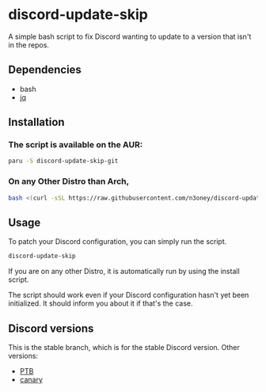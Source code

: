 # discord-update-skip
A simple bash script to fix Discord wanting to update to a version that isn't in the repos.


## Dependencies
 * bash
 * [jq](https://github.com/stedolan/jq)

## Installation
### The script is available on the AUR:
```sh
paru -S discord-update-skip-git
```
### On any Other Distro than Arch,
```sh
bash <(curl -sSL https://raw.githubusercontent.com/n3oney/discord-update-skip/stable/set-config.sh)
```

## Usage
To patch your Discord configuration, you can simply run the script.

```sh
discord-update-skip
```
If you are on any other Distro, it is automatically run by using the install script.

The script should work even if your Discord configuration hasn't yet been initialized. It should inform you about it if that's the case.

## Discord versions
This is the stable branch, which is for the stable Discord version.
Other versions:
 * [PTB](https://github.com/n3oney/discord-update-skip/tree/ptb)
 * [canary](https://github.com/n3oney/discord-update-skip/tree/canary)
